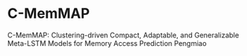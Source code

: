 # C-MemMAP
C-MemMAP: Clustering-driven Compact, Adaptable, and Generalizable Meta-LSTM Models for Memory Access Prediction
Pengmiao
